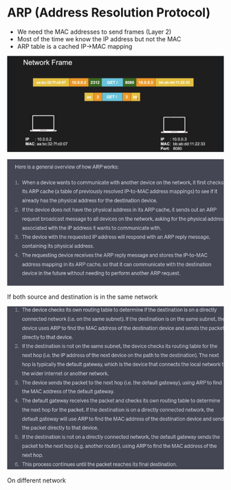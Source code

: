 # ARP (Address Resolution Protocol)

- We need the MAC addresses to send frames (Layer 2)
- Most of the time we know the IP address but not the MAC
- ARP table is a cached IP→MAC mapping

![Untitled](ARP%20(Address%20Resolution%20Protocol)%209d8bdac65fa3479f9017f0bc104b109f/Untitled.png)

![If both source and destination is in the same network](ARP%20(Address%20Resolution%20Protocol)%209d8bdac65fa3479f9017f0bc104b109f/Untitled%201.png)

If both source and destination is in the same network

![On different network](ARP%20(Address%20Resolution%20Protocol)%209d8bdac65fa3479f9017f0bc104b109f/Untitled%202.png)

On different network